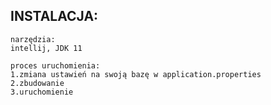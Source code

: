 INSTALACJA:
---
    narzędzia:
    intellij, JDK 11

    proces uruchomienia:
    1.zmiana ustawień na swoją bazę w application.properties
    2.zbudowanie
    3.uruchomienie
